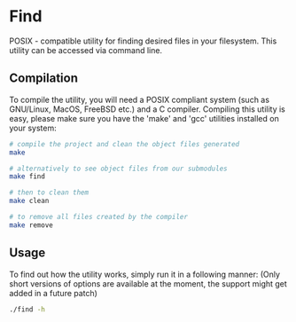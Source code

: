 # Find

POSIX - compatible utility for finding desired files in your filesystem. This utility can be accessed via command line.

## Compilation

To compile the utility, you will need a POSIX compliant system (such as GNU/Linux, MacOS, FreeBSD etc.) and a C compiler.
Compiling this utility is easy, please make sure you have the 'make' and 'gcc' utilities installed on your system:

```bash
# compile the project and clean the object files generated
make

# alternatively to see object files from our submodules
make find

# then to clean them
make clean

# to remove all files created by the compiler
make remove
```

## Usage

To find out how the utility works, simply run it in a following manner:
(Only short versions of options are available at the moment, the support might get added in a future patch)

```bash
./find -h
```
